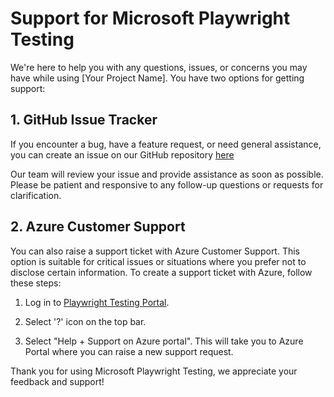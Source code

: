 
# Support for Microsoft Playwright Testing

We're here to help you with any questions, issues, or concerns you may have while using [Your Project Name]. You have two options for getting support:

## 1. GitHub Issue Tracker

If you encounter a bug, have a feature request, or need general assistance, you can create an issue on our GitHub repository [here](https://aka.ms/mpt/feedback)

Our team will review your issue and provide assistance as soon as possible. Please be patient and responsive to any follow-up questions or requests for clarification.

## 2. Azure Customer Support

You can also raise a support ticket with Azure Customer Support. This option is suitable for critical issues or situations where you prefer not to disclose certain information. To create a support ticket with Azure, follow these steps:


1. Log in to [Playwright Testing Portal](https://aka.ms/mpt/portal).

2. Select '?' icon on the top bar.

3. Select "Help + Support on Azure portal". This will take you to Azure Portal where you can raise a new support request.


Thank you for using Microsoft Playwright Testing, we appreciate your feedback and support!
